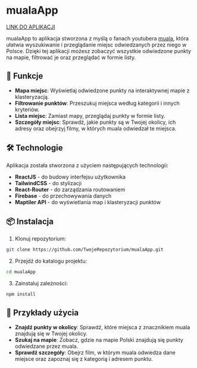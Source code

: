 # mualaApp
[LINK DO APLIKACJI](https://rvabka.github.io/mualaApp/)

mualaApp to aplikacja stworzona z myślą o fanach youtubera [muala](https://www.youtube.com/@ksiazulo), która ułatwia wyszukiwanie i przeglądanie miejsc odwiedzanych przez niego w Polsce. Dzięki tej aplikacji możesz zobaczyć wszystkie odwiedzone punkty na mapie, filtrować je oraz przeglądać w formie listy.

## 🚀 Funkcje

- **Mapa miejsc**: Wyświetlaj odwiedzone punkty na interaktywnej mapie z klasteryzacją.
- **Filtrowanie punktów**: Przeszukuj miejsca według kategorii i innych kryteriów.
- **Lista miejsc**: Zamiast mapy, przeglądaj punkty w formie listy.
- **Szczegóły miejsc**: Sprawdź, jakie punkty są w Twojej okolicy, ich adresy oraz obejrzyj filmy, w których muala odwiedzał te miejsca.

## 🛠️ Technologie

Aplikacja została stworzona z użyciem następujących technologii:

- **ReactJS** - do budowy interfejsu użytkownika
- **TailwindCSS** - do stylizacji
- **React-Router** - do zarządzania routowaniem
- **Firebase** - do przechowywania danych
- **Maptiler API** - do wyświetlania map i klasteryzacji punktów

## 📦 Instalacja

1. Klonuj repozytorium:
```bash
git clone https://github.com/TwojeRepozytorium/mualaApp.git
```
  
2. Przejdź do katalogu projektu:
```bash
cd mualaApp
```

3. Zainstaluj zależności:
```bash
npm install
```

## 📍 Przykłady użycia
 - **Znajdź punkty w okolicy**: Sprawdź, które miejsca z znacznikiem muala znajdują się w Twojej okolicy.
- **Szukaj na mapie**: Zobacz, gdzie na mapie Polski znajdują się punkty odwiedzane przez muala.
- **Sprawdź szczegóły**: Obejrz film, w którym muala odwiedza dane miejsce oraz zapoznaj się z kategorią i adresem punktu.
